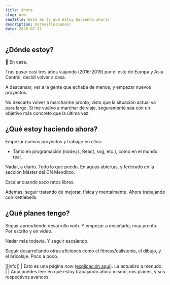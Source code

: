 ```yaml
---
title: Ahora
slug: now
seoTitle: Esto es lo que estoy haciendo ahora!
description: maravillosooooo!
date: 2020-07-22
---
```


## ¿Dónde estoy?

🏡 En casa.

Tras pasar casi tres años viajando (2016-2019) por el este de Europa y Asia Central, decidí volver a casa.

A descansar, ver a la gente que echaba de menos, y empezar nuevos proyectos.

No descarto volver a marcharme pronto, visto que la situación actual va para largo. Si me vuelvo a marchar de viaje, seguramente sea con un objetivo más concreto que la última vez.

## ¿Qué estoy haciendo ahora?

Empezar nuevos proyectos y trabajar en ellos:

- Tanto en programación (node.js, React, svg, etc.), como en el mundo real.

Nadar, a diario. Todo lo que puedo. En aguas abiertas, y federado en la sección Máster del CN Menditxo.

Escalar cuando saco ratos libres.

Además, seguir tratando de mejorar, física y mentalmente. Ahora trabajando con Kettlebells.

## ¿Qué planes tengo?

Seguir aprendiendo desarrollo web. Y empezar a enseñarlo, muy pronto. Por escrito y en video.

Nadar más todavía. Y seguir escalando.

Seguir desarrollando otras aficiones como el fitness/calistenia, el dibujo, y el bricolaje. Poco a poco.

[[info]]
| Esto es una página _now_ ([explicación aquí](http://nownownow.com/about)). La actualizo a menudo:
|
| Aquí puedes leer en qué estoy trabajando ahora mismo, mis planes, y sus respectivos avances.
